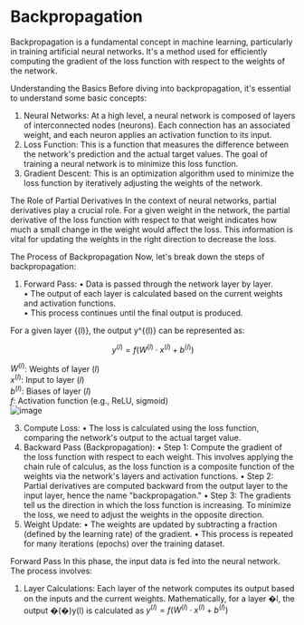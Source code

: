 # Backpropagation

Backpropagation is a fundamental concept in machine learning, particularly in training artificial neural networks. It's a method used for efficiently computing the gradient of the loss function with respect to the weights of the network.

Understanding the Basics
Before diving into backpropagation, it's essential to understand some basic concepts:
1.	Neural Networks: At a high level, a neural network is composed of layers of interconnected nodes (neurons). Each connection has an associated weight, and each neuron applies an activation function to its input.
2.	Loss Function: This is a function that measures the difference between the network's prediction and the actual target values. The goal of training a neural network is to minimize this loss function.
3.	Gradient Descent: This is an optimization algorithm used to minimize the loss function by iteratively adjusting the weights of the network.

The Role of Partial Derivatives
In the context of neural networks, partial derivatives play a crucial role. For a given weight in the network, the partial derivative of the loss function with respect to that weight indicates how much a small change in the weight would affect the loss. This information is vital for updating the weights in the right direction to decrease the loss.

The Process of Backpropagation
Now, let's break down the steps of backpropagation:
1.	Forward Pass:
•	Data is passed through the network layer by layer.  
•	The output of each layer is calculated based on the current weights and activation functions.  
•	This process continues until the final output is produced.  

For a given layer {(l)}, the output y^{(l)} can be represented as:

$$y^{(l)} = f(W^{(l)} \cdot x^{(l)} + b^{(l)})$$   

$W^{(l)}$: Weights of layer ${(l)}$  
$x^{(l)}$: Input to layer ${(l)}$  
$b^{(l)}$: Biases of layer ${(l)}$   
$f$: Activation function (e.g., ReLU, sigmoid)  
![image](https://github.com/Futurecodemaster/Article/assets/25801618/277d2ce0-8a85-4fad-9699-e8f91fce6e49)


3.	Compute Loss:
•	The loss is calculated using the loss function, comparing the network's output to the actual target value.
4.	Backward Pass (Backpropagation):
•	Step 1: Compute the gradient of the loss function with respect to each weight. This involves applying the chain rule of calculus, as the loss function is a composite function of the weights via the network's layers and activation functions.
•	Step 2: Partial derivatives are computed backward from the output layer to the input layer, hence the name "backpropagation."
•	Step 3: The gradients tell us the direction in which the loss function is increasing. To minimize the loss, we need to adjust the weights in the opposite direction.
5.	Weight Update:
•	The weights are updated by subtracting a fraction (defined by the learning rate) of the gradient.
•	This process is repeated for many iterations (epochs) over the training dataset.

Forward Pass
In this phase, the input data is fed into the neural network. The process involves:
1.	Layer Calculations: Each layer of the network computes its output based on the inputs and the current weights. Mathematically, for a layer �l, the output �(�)y(l) is calculated as $y^{(l)} = f(W^{(l)} \cdot x^{(l)} + b^{(l)})$

